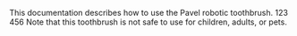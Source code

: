 This documentation describes how to use the Pavel robotic
toothbrush. 
123
456
Note that this toothbrush is not safe to use for children,
adults, or pets.